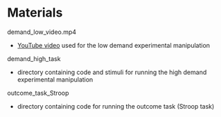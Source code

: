 # Materials

demand_low_video.mp4

* [YouTube video](https://youtu.be/Q52ZXTZK_dc) used for the low demand experimental manipulation

  

demand_high_task

* directory containing code and stimuli for running the high demand experimental manipulation



outcome_task_Stroop

* directory containing code for running the outcome task (Stroop task)